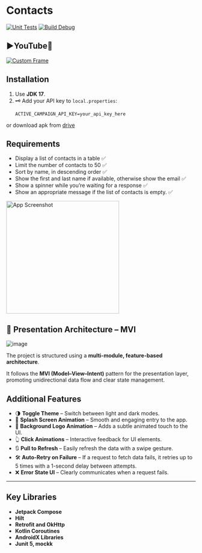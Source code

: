 # Contacts
[![Unit Tests](https://github.com/Falon452/Contacts/actions/workflows/unit_test.yml/badge.svg?branch=main)](https://github.com/Falon452/Contacts/actions/workflows/unit_test.yml)
[![Build Debug](https://github.com/Falon452/Contacts/actions/workflows/build_debug.yml/badge.svg)](https://github.com/Falon452/Contacts/actions/workflows/build_debug.yml)

## ▶️YouTube🔴

[![Custom Frame](https://img.youtube.com/vi/jNcroWeECBE/0.jpg)](https://youtube.com/shorts/jNcroWeECBE)

## Installation
1. Use **JDK 17**.
2. 🗝️ Add your API key to `local.properties`:
   ```properties
   ACTIVE_CAMPAIGN_API_KEY=your_api_key_here

or download apk from [drive](https://drive.google.com/file/d/1XDQshW3RzGuuGYk7joBTzaXbxaxISFzZ/view?usp=sharing)

## Requirements

- Display a list of contacts in a table ✅
- Limit the number of contacts to 50 ✅
- Sort by name, in descending order ✅
- Show the first and last name if available, otherwise show the email ✅
- Show a spinner while you’re waiting for a response ✅
- Show an appropriate message if the list of contacts is empty. ✅

<img src="https://github.com/user-attachments/assets/80099ec9-d9cb-4e53-8ab0-7b7a27ae29f9" width="300" alt="App Screenshot">

## 🧱 Presentation Architecture – MVI
![image](https://github.com/user-attachments/assets/534b699c-1767-452d-bd89-ffd9738c7d7e)

The project is structured using a **multi-module, feature-based architecture**.

It follows the **MVI (Model–View–Intent)** pattern for the presentation layer, promoting unidirectional data flow and clear state management.

## Additional Features

- 🌗 **Toggle Theme** – Switch between light and dark modes.
- 🚀 **Splash Screen Animation** – Smooth and engaging entry to the app.
- 🔄 **Background Logo Animation** – Adds a subtle animated touch to the UI.
- 👆 **Click Animations** – Interactive feedback for UI elements.
- 🔃 **Pull to Refresh** – Easily refresh the data with a swipe gesture.
- 🛠️ **Auto-Retry on Failure** – If a request to fetch data fails, it retries up to 5 times with a 1-second delay between attempts.
- ❌ **Error State UI** – Clearly communicates when a request fails.

---

## Key Libraries

- **Jetpack Compose**
- **Hilt**
- **Retrofit and OkHttp**
- **Kotlin Coroutines**
- **AndroidX Libraries**
- **Junit 5, mockk**
  
